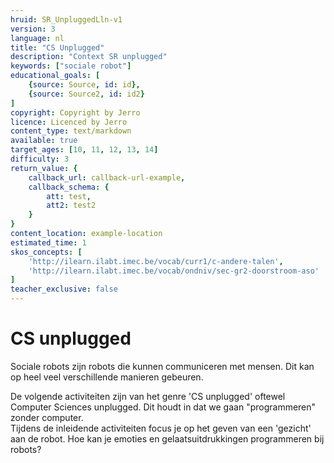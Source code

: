```yaml
---
hruid: SR_UnpluggedLln-v1
version: 3
language: nl
title: "CS Unplugged"
description: "Context SR unplugged"
keywords: ["sociale robot"]
educational_goals: [
    {source: Source, id: id}, 
    {source: Source2, id: id2}
]
copyright: Copyright by Jerro
licence: Licenced by Jerro
content_type: text/markdown
available: true
target_ages: [10, 11, 12, 13, 14]
difficulty: 3
return_value: {
    callback_url: callback-url-example,
    callback_schema: {
        att: test,
        att2: test2
    }
}
content_location: example-location
estimated_time: 1
skos_concepts: [
    'http://ilearn.ilabt.imec.be/vocab/curr1/c-andere-talen', 
    'http://ilearn.ilabt.imec.be/vocab/ondniv/sec-gr2-doorstroom-aso'
]
teacher_exclusive: false
---
```


# CS unplugged

Sociale robots zijn robots die kunnen communiceren met mensen. Dit kan op heel veel verschillende manieren gebeuren.  

De volgende activiteiten zijn van het genre 'CS unplugged' oftewel Computer Sciences unplugged. Dit houdt in dat we gaan "programmeren" zonder computer.  
Tijdens de inleidende activiteiten focus je op het geven van een 'gezicht' aan de robot. Hoe kan je emoties en gelaatsuitdrukkingen programmeren bij robots?